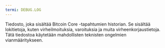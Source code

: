 ```yaml
---
termi: DEBUG.LOG
---
```


Tiedosto, joka sisältää Bitcoin Core -tapahtumien historian. Se sisältää lokitietoja, kuten virheilmoituksia, varoituksia ja muita virheenkorjaustietoja. Tätä tiedostoa käytetään mahdollisten teknisten ongelmien vianmääritykseen.